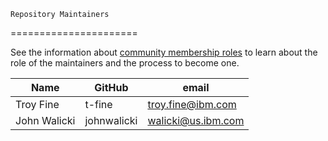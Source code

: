    Repository Maintainers
======================

See the information about [community membership roles](https://wiki.lfedge.org/display/OH/Community+Membership) to learn about the role of the maintainers and the process to become one.

| Name           | GitHub          | email                    |
| -------------- | --------------- | ------------------------ |
| Troy Fine      | t-fine          | <troy.fine@ibm.com>      |
| John Walicki   | johnwalicki     | <walicki@us.ibm.com>     |